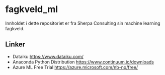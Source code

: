 # fagkveld_ml
Innholdet i dette repositoriet er fra Sherpa Consulting sin machine learning fagkveld.

## Linker
* Dataiku https://www.dataiku.com/
* Anaconda Python Distribution https://www.continuum.io/downloads
* Azure ML Free Trial https://azure.microsoft.com/nb-no/free/ 
